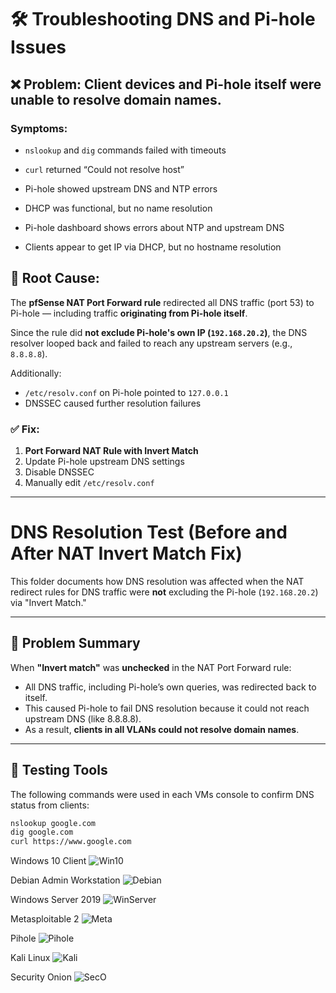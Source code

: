 # 🛠️ Troubleshooting DNS and Pi-hole Issues

## ❌ Problem: Client devices and Pi-hole itself were unable to resolve domain names.

### Symptoms:
- `nslookup` and `dig` commands failed with timeouts
- `curl` returned “Could not resolve host”
- Pi-hole showed upstream DNS and NTP errors
- DHCP was functional, but no name resolution

- Pi-hole dashboard shows errors about NTP and upstream DNS
- Clients appear to get IP via DHCP, but no hostname resolution

## 🧠 Root Cause:

The **pfSense NAT Port Forward rule** redirected all DNS traffic (port 53) to Pi-hole — including traffic **originating from Pi-hole itself**.

Since the rule did **not exclude Pi-hole's own IP (`192.168.20.2`)**, the DNS resolver looped back and failed to reach any upstream servers (e.g., `8.8.8.8`).

Additionally:
- `/etc/resolv.conf` on Pi-hole pointed to `127.0.0.1`
- DNSSEC caused further resolution failures


### ✅ Fix:
1. **Port Forward NAT Rule with Invert Match**
2. Update Pi-hole upstream DNS settings
3. Disable DNSSEC
4. Manually edit `/etc/resolv.conf`

---

# DNS Resolution Test (Before and After NAT Invert Match Fix)

This folder documents how DNS resolution was affected when the NAT redirect rules for DNS traffic were **not** excluding the Pi-hole (`192.168.20.2`) via "Invert Match."

---

## 🔧 Problem Summary

When **"Invert match"** was **unchecked** in the NAT Port Forward rule:

- All DNS traffic, including Pi-hole’s own queries, was redirected back to itself.
- This caused Pi-hole to fail DNS resolution because it could not reach upstream DNS (like 8.8.8.8).
- As a result, **clients in all VLANs could not resolve domain names**.

---

## 🧪 Testing Tools

The following commands were used in each VMs console to confirm DNS status from clients:

```bash
nslookup google.com
dig google.com
curl https://www.google.com
```
Windows 10 Client
![Win10](1_Troubleshoot_Win.png)

Debian Admin Workstation
![Debian](2_Troubleshoot_Debian.png)

Windows Server 2019
![WinServer](3_Troubleshoot_WinServer.png)

Metasploitable 2
![Meta](4_Troubleshoot_Meta.png)


Pihole
![Pihole](5_Troubleshoot_Pihole.png)


Kali Linux
![Kali](6_Troubleshoot_Kali.png)

Security Onion
![SecO](7_Troubleshoot_Seconion.png)
